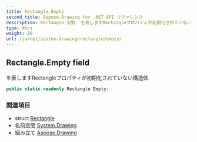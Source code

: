```yaml
---
title: Rectangle.Empty
second_title: Aspose.Drawing for .NET API リファレンス
description: Rectangle 分野. を表しますRectangleプロパティが初期化されていない構造体.
type: docs
weight: 20
url: /ja/net/system.drawing/rectangle/empty/
---
```

## Rectangle.Empty field

を表しますRectangleプロパティが初期化されていない構造体.

```csharp
public static readonly Rectangle Empty;
```

### 関連項目

* struct [Rectangle](../)
* 名前空間 [System.Drawing](../../rectangle/)
* 組み立て [Aspose.Drawing](../../../)


